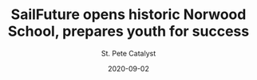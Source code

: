 ---
title: SailFuture opens historic Norwood School, prepares youth for success
description: SailFuture serves teens throughout the St. Petersburg community, and with the purchase and recent redevelopment of the historic Norwood Elementary School, the innovative organization is better equipped to prepare kids for success as adults.
date: 2020-09-02
imageurl: https://res.cloudinary.com/dbhwzxw0k/image/upload/v1644880957/8G3A5926.jpg
author: St. Pete Catalyst
articlelink: https://stpetecatalyst.com/sailfuture-opens-historic-norwood-school-prepares-high-risk-youth-for-success/
authorlink: https://res.cloudinary.com/dbhwzxw0k/image/upload/v1644884784/download_2.png
tags:
  - number-2
---